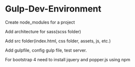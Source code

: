 # Gulp-Dev-Environment

Create node_modules for a project

Add architecture for sass(scss folder)

Add src folder(index.html, css folder, assets, js, etc.)

Add gulpfile, config gulp file, test server.

For bootstrap 4 need to install  jquery and popper.js using npm
